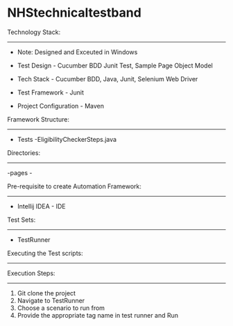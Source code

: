 # NHStechnicaltestband
Technology Stack:

-----------------

- Note: Designed and Exceuted in Windows



- Test Design - Cucumber BDD Junit Test, Sample Page Object Model 



- Tech Stack - Cucumber BDD, Java, Junit, Selenium Web Driver



- Test Framework - Junit



- Project Configuration - Maven




Framework Structure:

----------------------


- Tests -EligibilityCheckerSteps.java


Directories:

------------

-pages - 


Pre-requisite to create Automation Framework:

----------------------------------------------


- Intellij IDEA - IDE




Test Sets:

-----------

- TestRunner


Executing the Test scripts:

---------------------------


Execution Steps:

----------------


1. Git clone the project
2. Navigate to TestRunner
3. Choose a scenario to run from
4. Provide the appropriate tag name in test runner and Run

